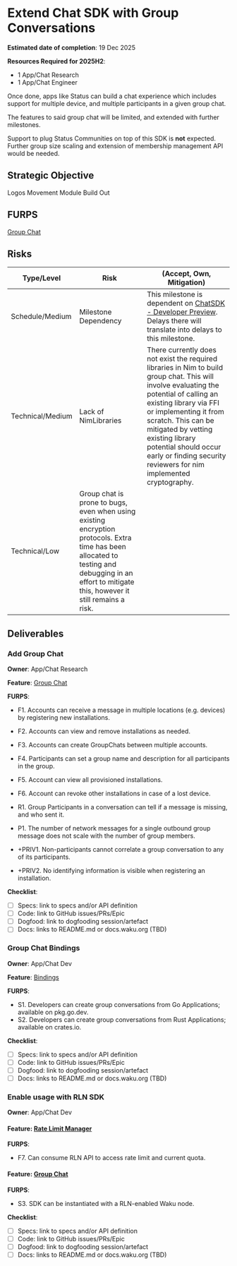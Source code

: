 # Extend Chat SDK with Group Conversations

**Estimated date of completion**: 19 Dec 2025

**Resources Required for 2025H2**:
- 1 App/Chat Research 
- 1 App/Chat Engineer

Once done, apps like Status can build a chat experience which includes support for multiple device, and multiple
participants in a given group chat.

The features to said group chat will be limited, and extended with further milestones.

Support to plug Status Communities on top of this SDK is **not** expected.
Further group size scaling and extension of membership management API would be needed. 

## Strategic Objective

Logos Movement Module Build Out

## FURPS

[Group Chat](/FURPS/application/group_chat.md)

## Risks

| Type/Level       | Risk                                                                                                                                                                                               | (Accept, Own, Mitigation)                                                                                                                                                                                                                                                                                                                           |
|------------------|----------------------------------------------------------------------------------------------------------------------------------------------------------------------------------------------------|-----------------------------------------------------------------------------------------------------------------------------------------------------------------------------------------------------------------------------------------------------------------------------------------------------------------------------------------------------|
| Schedule/Medium  | Milestone Dependency                                                                                                                                                                               | This milestone is dependent on [ChatSDK - Developer Preview](create_chat_sdk_mvp.md).   Delays there will translate into delays to this milestone.                                                                                                                                                                                                  |
| Technical/Medium | Lack of NimLibraries                                                                                                                                                                               | There currently does not exist the required libraries in Nim to build group chat. This will involve evaluating the potential of calling an existing library via FFI or implementing it from scratch. This can be mitigated by vetting existing library potential should occur early or finding security reviewers for nim implemented cryptography. |
| Technical/Low    | Group chat is prone to bugs, even when using existing encryption protocols. Extra time has been allocated to testing and debugging in an effort to mitigate this, however it still remains a risk. | 

## Deliverables

### Add Group Chat

**Owner**: App/Chat Research

**Feature**: [Group Chat](/FURPS/application/group_chat.md)

**FURPS**:

- F1. Accounts can receive a message in multiple locations (e.g. devices) by registering new installations.
- F2. Accounts can view and remove installations as needed.
- F3. Accounts can create GroupChats between multiple accounts.
- F4. Participants can set a group name and description for all participants in the group. 
- F5. Account can view all provisioned installations.
- F6. Account can revoke other installations in case of a lost device.

- R1. Group Participants in a conversation can tell if a message is missing, and who sent it.

- P1. The number of network messages for a single outbound group message does not scale with the number of group members.

- +PRIV1. Non-participants cannot correlate a group conversation to any of its participants.
- +PRIV2. No identifying information is visible when registering an installation.

**Checklist**:

- [ ] Specs: link to specs and/or API definition
- [ ] Code: link to GitHub issues/PRs/Epic
- [ ] Dogfood: link to dogfooding session/artefact
- [ ] Docs: links to README.md or docs.waku.org (TBD)

### Group Chat Bindings

**Owner**: App/Chat Dev

**Feature**: [Bindings](/FURPS/application/group_chat.md)

**FURPS**:

- S1. Developers can create group conversations from Go Applications; available on pkg.go.dev.
- S2. Developers can create group conversations from Rust Applications; available on crates.io.

**Checklist**:
- [ ] Specs: link to specs and/or API definition
- [ ] Code: link to GitHub issues/PRs/Epic
- [ ] Dogfood: link to dogfooding session/artefact
- [ ] Docs: links to README.md or docs.waku.org (TBD)

### Enable usage with RLN SDK

**Owner**: App/Chat Dev

#### **Feature**: [Rate Limit Manager](/FURPS/application/rate_limit_manager.md)

**FURPS**:
- F7. Can consume RLN API to access rate limit and current quota.

#### **Feature**: [Group Chat](/FURPS/application/group_chat.md)

**FURPS**:
- S3. SDK can be instantiated with a RLN-enabled Waku node.

**Checklist**:
- [ ] Specs: link to specs and/or API definition
- [ ] Code: link to GitHub issues/PRs/Epic
- [ ] Dogfood: link to dogfooding session/artefact
- [ ] Docs: links to README.md or docs.waku.org (TBD)